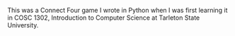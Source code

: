 This was a Connect Four game I wrote in Python when I was first learning it in COSC 1302, Introduction to Computer Science at Tarleton State University.
